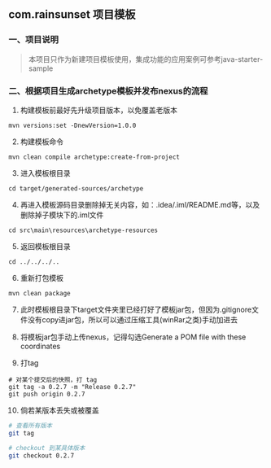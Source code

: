 ## com.rainsunset 项目模板 ##

### 一、项目说明
> 本项目只作为新建项目模板使用，集成功能的应用案例可参考java-starter-sample
### 二、根据项目生成archetype模板并发布nexus的流程
1. 构建模板前最好先升级项目版本，以免覆盖老版本
```
mvn versions:set -DnewVersion=1.0.0
```
2. 构建模板命令
```
mvn clean compile archetype:create-from-project
```
3. 进入模板根目录
```
cd target/generated-sources/archetype
```
4. 再进入模板源码目录删除掉无关内容，如：.idea/.iml/README.md等，以及删除掉子模块下的.iml文件
```
cd src\main\resources\archetype-resources
```
5. 返回模板根目录
```
cd ../../../..
```
6. 重新打包模板
```
mvn clean package
```
7. 此时模板根目录下target文件夹里已经打好了模板jar包，但因为.gitignore文件没有copy进jar包，所以可以通过压缩工具(winRar之类)手动加进去

8. 将模板jar包手动上传nexus，记得勾选Generate a POM file with these coordinates

9. 打tag
```
# 对某个提交后的快照，打 tag
git tag -a 0.2.7 -m "Release 0.2.7"
git push origin 0.2.7
```

10. 倘若某版本丢失或被覆盖
```bash
# 查看所有版本
git tag

# checkout 到某具体版本
git checkout 0.2.7
```